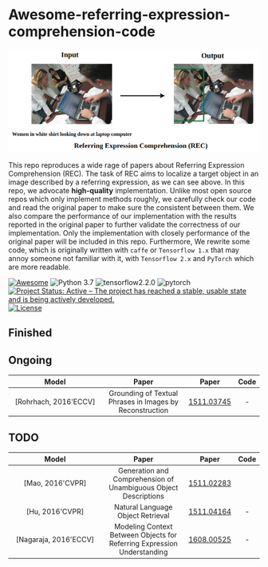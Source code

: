 # Awesome-referring-expression-comprehension-code

![REC](./REC.png)

This repo reproduces a wide rage of papers about Referring Expression Comprehension (REC). The task of REC aims to localize a target object in an image described by a referring expression, as we can see above. In this repo, we advocate **high-quality** implementation. Unlike most open source repos which only implement methods roughly, we carefully check our code and read the original paper to make sure the consistent between them. We also compare the performance of our implementation with the results reported in the original paper to further validate the correctness of our implementation. Only the implementation with closely performance of the original paper will be included in this repo. Furthermore, We rewrite some code, which is originally written with `caffe` or `Tensorflow 1.x` that may annoy someone not familiar with it, with `Tensorflow 2.x` and `PyTorch` which are more readable.

[![Awesome](https://cdn.rawgit.com/sindresorhus/awesome/d7305f38d29fed78fa85652e3a63e154dd8e8829/media/badge.svg)](https://github.com/sindresorhus/awesome) ![Python 3.7](https://img.shields.io/badge/python-3.7-green.svg) ![tensorflow2.2.0](https://img.shields.io/badge/tensorflow-2.2.0-orange) ![pytorch](https://img.shields.io/badge/pytorch-1.5.0-blue) [![Project Status: Active – The project has reached a stable, usable state and is being actively developed.](http://www.repostatus.org/badges/latest/active.svg)](http://www.repostatus.org/#active) [![License](http://img.shields.io/badge/license-MIT-brightgreen.svg?style=flat)](LICENSE.md)

## Finished

## Ongoing
 **Model** | **Paper** | **Paper** | **Code** 
|:-:|:-:|:-:|:-:|
| <div style="width: 130pt">[Rohrhach, 2016'ECCV]</div> | Grounding of Textual Phrases in Images by Reconstruction | [1511.03745](https://arxiv.org/abs/1511.03745)| - |

## TODO

 **Model** | **Paper** | **Paper** | **Code** 
|:-:|:-:|:-:|:-:|
| <div style="width: 130pt">[Mao, 2016'CVPR]</div> |Generation and Comprehension of Unambiguous Object Descriptions| [1511.02283](https://arxiv.org/abs/1511.02283)|  |
| [Hu, 2016'CVPR] | Natural Language Object Retrieval | [1511.04164](https://arxiv.org/abs/1511.04164)| - |
| <div style="width: 130pt">[Nagaraja, 2016'ECCV]</div> | Modeling Context Between Objects for Referring Expression Understanding | [1608.00525](https://arxiv.org/abs/1608.00525)| - |